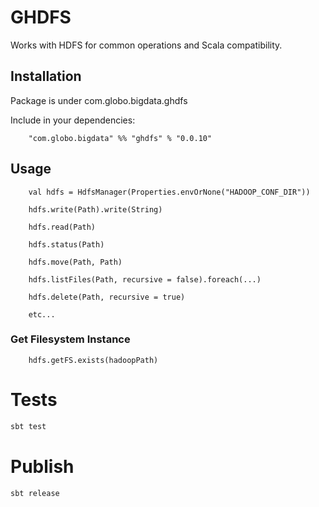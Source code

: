 # GHDFS

Works with HDFS for common operations and Scala compatibility.

## Installation

Package is under com.globo.bigdata.ghdfs

Include in your dependencies:

```
    "com.globo.bigdata" %% "ghdfs" % "0.0.10"
```

## Usage

```
    val hdfs = HdfsManager(Properties.envOrNone("HADOOP_CONF_DIR"))
    
    hdfs.write(Path).write(String)
    
    hdfs.read(Path)
    
    hdfs.status(Path)
    
    hdfs.move(Path, Path)
    
    hdfs.listFiles(Path, recursive = false).foreach(...)
    
    hdfs.delete(Path, recursive = true)

    etc...
```

### Get Filesystem Instance

```
    hdfs.getFS.exists(hadoopPath)
```

# Tests

```bash
sbt test
```

# Publish

```
sbt release
```
